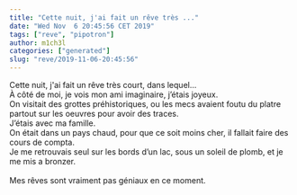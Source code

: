 ```yaml
---
title: "Cette nuit, j'ai fait un rêve très ..."
date: "Wed Nov  6 20:45:56 CET 2019"
tags: ["reve", "pipotron"]
author: m1ch3l
categories: ["generated"]
slug: "reve/2019-11-06-20:45:56"
---
```


Cette nuit, j'ai fait un rêve très court, dans lequel...<br>
À côté de moi, je vois mon ami imaginaire, j’étais joyeux.<br>
On visitait des grottes préhistoriques, ou les mecs avaient foutu du platre partout sur les oeuvres pour avoir des traces.<br>
J’étais avec ma famille.<br>
On était dans un pays chaud, pour que ce soit moins cher, il fallait faire des cours de compta.<br>
Je me retrouvais seul sur les bords d’un lac, sous un soleil de plomb, et je me mis a bronzer.<br>
<br>
Mes rêves sont vraiment pas géniaux en ce moment.<br>
<br>
